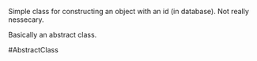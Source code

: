 Simple class for constructing an object with an id (in database). Not really nessecary.

Basically an abstract class.

#AbstractClass 